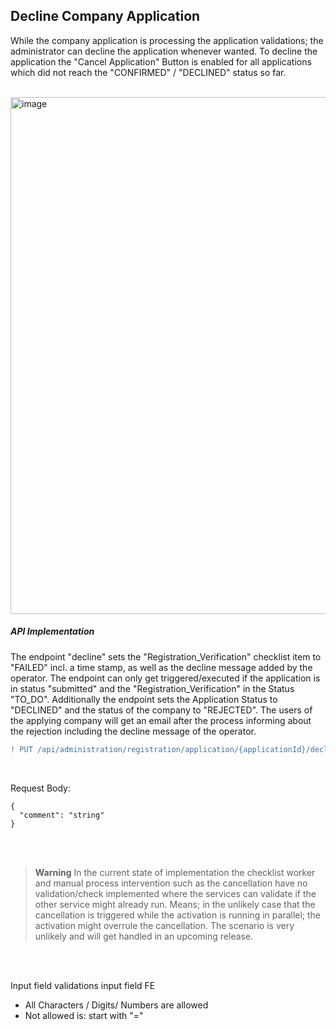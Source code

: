 ## Decline Company Application

While the company application is processing the application validations; the administrator can decline the application whenever wanted.
To decline the application the "Cancel Application" Button is enabled for all applications which did not reach the "CONFIRMED" / "DECLINED" status so far.

<br>
<img width="827" alt="image" src="https://user-images.githubusercontent.com/94133633/217916501-dbadf9e9-2a1a-4a0e-911f-8be3f0c5df0a.png">
<br>

##### API Implementation

The endpoint "decline" sets the "Registration_Verification" checklist item to "FAILED" incl. a time stamp, as well as the decline message added by the operator.
The endpoint can only get triggered/executed if the application is in status "submitted" and the "Registration_Verification" in the Status "TO_DO".
Additionally the endpoint sets the Application Status to "DECLINED" and the status of the company to "REJECTED". The users of the applying company will get an email after the process informing about the rejection including the decline message of the operator.
<br>

```diff
! PUT /api/administration/registration/application/{applicationId}/decline
```

<br>

Request Body:

    {
      "comment": "string"
    }

<br>
<br>

> **Warning**
> In the current state of implementation the checklist worker and manual process intervention such as the cancellation have no validation/check implemented where the services can validate if the other service might already run. Means; in the unlikely case that the cancellation is triggered while the activation is running in parallel; the activation might overrule the cancellation.
> The scenario is very unlikely and will get handled in an upcoming release.

<br>
<br>

Input field validations input field FE

- All Characters / Digits/ Numbers are allowed
- Not allowed is: start with "="

<br>
<br>
